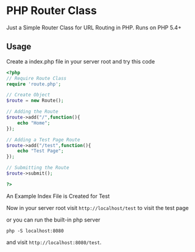 # PHP Router Class

Just a Simple Router Class for URL Routing in PHP. Runs on PHP 5.4+

## Usage

Create a index.php file in your server root and try this code
```PHP
<?php
// Require Route Class
require 'route.php';

// Create Object
$route = new Route();

// Adding the Route
$route->add("/",function(){
	echo "Home";
});

// Adding a Test Page Route
$route->add("/test",function(){
	echo "Test Page";
});

// Submitting the Route
$route->submit();

?>
```

An Example Index File is Created for Test

Now in your server root visit `http://localhost/test` to visit the test page

or you can run the built-in php server

```
php -S localhost:8080
```
and visit `http://localhost:8080/test`.

